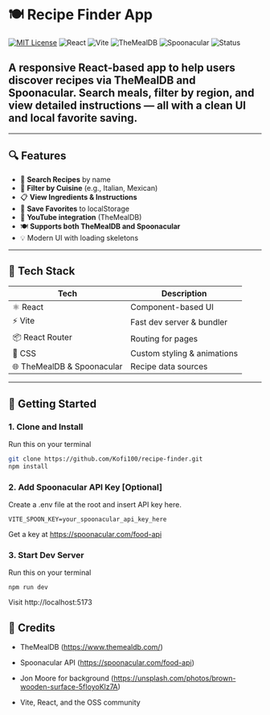 # 🍽️ Recipe Finder App

[![MIT License](https://img.shields.io/badge/license-MIT-green)](./LICENSE)
![React](https://img.shields.io/badge/React-18-blue)
![Vite](https://img.shields.io/badge/Built%20With-Vite-646cff)
![TheMealDB](https://img.shields.io/badge/API-TheMealDB-orange)
![Spoonacular](https://img.shields.io/badge/API-Spoonacular-red)
![Status](https://img.shields.io/badge/status-active-brightgreen)

## A responsive React-based app to help users discover recipes via **TheMealDB** and **Spoonacular**. Search meals, filter by region, and view detailed instructions — all with a clean UI and local favorite saving.

---

## 🔍 Features

- 🔎 **Search Recipes** by name
- 📍 **Filter by Cuisine** (e.g., Italian, Mexican)
- 📋 **View Ingredients & Instructions**
- 💖 **Save Favorites** to localStorage
- 🎥 **YouTube integration** (TheMealDB)
- 🍽️ **Supports both TheMealDB and Spoonacular**
- 💡 Modern UI with loading skeletons

---

## 🧰 Tech Stack

| Tech                       | Description                 |
| -------------------------- | --------------------------- |
| ⚛️ React                   | Component-based UI          |
| ⚡ Vite                    | Fast dev server & bundler   |
| 📦 React Router            | Routing for pages           |
| 🎨 CSS                     | Custom styling & animations |
| 🌐 TheMealDB & Spoonacular | Recipe data sources         |

---

## 🚀 Getting Started

### 1. Clone and Install

Run this on your terminal

```bash
git clone https://github.com/Kofi100/recipe-finder.git
npm install
```

### 2. Add Spoonacular API Key [Optional]

Create a .env file at the root and insert API key here.

```
VITE_SPOON_KEY=your_spoonacular_api_key_here
```

Get a key at https://spoonacular.com/food-api

### 3. Start Dev Server

Run this on your terminal

```
npm run dev
```

Visit http://localhost:5173

## 🙌 Credits

- TheMealDB (https://www.themealdb.com/)

- Spoonacular API (https://spoonacular.com/food-api)

- Jon Moore for background (https://unsplash.com/photos/brown-wooden-surface-5fIoyoKlz7A)

- Vite, React, and the OSS community
